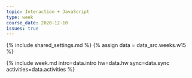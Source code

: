 ```yaml
---
topic: Interaction + JavaScript
type: week
course_date: 2020-12-10
issues: true
---
```


{% include shared_settings.md %}
{% assign data = data_src.weeks.w15 %}

{% include week.md
  intro=data.intro
  hw=data.hw
  sync=data.sync
  activities=data.activities
%}

<!--
Old title: JS tips, freelancing + surveys oh my

{::options auto_id_prefix="w15-" /}
## Agenda

- JS in your projects
- Final project review
- MICA course evaluation
- [Week 15 assessment](https://goo.gl/forms/fKqyXOuRFEiBJtio1)

## Homework

- Final project PR due Tuesday 12/11 by midnight (see [rubric](https://docs.google.com/spreadsheets/d/1GtCEtje9Erxfs3quKEUiOVBVL0BPXFDLumgOeGAPt8Y/edit?usp=sharing) and remember to review [best practices]({{ site.baseurl }}{% link gd-431/checklist.md %}))
- Presentation with your stakeholder (use this [template](https://drive.google.com/drive/folders/1X5h8HKxCGxm7xnv8_BngVhSMJ7bpucR_?usp=sharing))
-->
